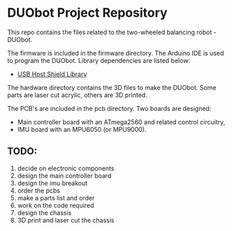 DUObot Project Repository
=========================

This repo contains the files related to the two-wheeled balancing robot - 
DUObot.

The firmware is included in the firmware directory. The Arduino IDE is used
to program the DUObot. Library dependencies are listed below:
- [USB Host Shield Library](https://github.com/felis/USB_Host_Shield_2.0)

The hardware directory contains the 3D files to make the DUObot. Some parts
are laser cut acrylic, others are 3D printed.

The PCB's are included in the pcb directory. Two boards are designed: 
- Main controller board with an ATmega2560 and related control circuitry,
- IMU board with an MPU6050 (or MPU9000).


TODO:
-----
1. decide on electronic components
1. design the main controller board
2. design the imu breakout
2. order the pcbs
3. make a parts list and order
4. work on the code required
5. design the chassis
6. 3D print and laser cut the chassis

